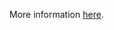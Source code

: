 More information [here](https://docs.prismacloud.io/en/enterprise-edition/policy-reference/google-cloud-policies/google-cloud-kubernetes-policies/bc-gcp-kubernetes-8).

